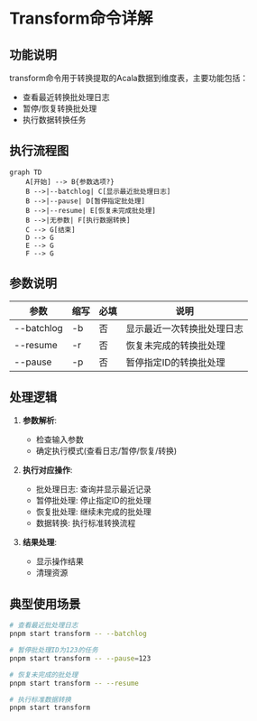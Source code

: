 # Transform命令详解

## 功能说明
transform命令用于转换提取的Acala数据到维度表，主要功能包括：
- 查看最近转换批处理日志
- 暂停/恢复转换批处理
- 执行数据转换任务

## 执行流程图
```mermaid
graph TD
    A[开始] --> B{参数选项?}
    B -->|--batchlog| C[显示最近批处理日志]
    B -->|--pause| D[暂停指定批处理]
    B -->|--resume| E[恢复未完成批处理]
    B -->|无参数| F[执行数据转换]
    C --> G[结束]
    D --> G
    E --> G
    F --> G
```

## 参数说明
| 参数 | 缩写 | 必填 | 说明 |
|------|------|------|------|
| --batchlog | -b | 否 | 显示最近一次转换批处理日志 |
| --resume | -r | 否 | 恢复未完成的转换批处理 |
| --pause | -p | 否 | 暂停指定ID的转换批处理 |

## 处理逻辑
1. **参数解析**:
   - 检查输入参数
   - 确定执行模式(查看日志/暂停/恢复/转换)

2. **执行对应操作**:
   - 批处理日志: 查询并显示最近记录
   - 暂停批处理: 停止指定ID的批处理
   - 恢复批处理: 继续未完成的批处理
   - 数据转换: 执行标准转换流程

3. **结果处理**:
   - 显示操作结果
   - 清理资源

## 典型使用场景
```bash
# 查看最近批处理日志
pnpm start transform -- --batchlog

# 暂停批处理ID为123的任务
pnpm start transform -- --pause=123

# 恢复未完成的批处理
pnpm start transform -- --resume

# 执行标准数据转换
pnpm start transform

